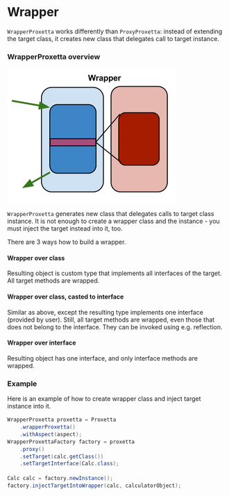 # Wrapper

`WrapperProxetta` works differently than `ProxyProxetta`: instead of extending the target class, it creates new class that delegates call to target instance.

### WrapperProxetta overview

![](.gitbook/assets/wrapperproxetta%20%281%29.png)

`WrapperProxetta` generates new class that delegates calls to target class instance. It is not enough to create a wrapper class and the instance - you must inject the target instead into it, too.

There are 3 ways how to build a wrapper.

#### Wrapper over class

Resulting object is custom type that implements all interfaces of the target. All target methods are wrapped.

#### Wrapper over class, casted to interface

Similar as above, except the resulting type implements one interface \(provided by user\). Still, all target methods are wrapped, even those that does not belong to the interface. They can be invoked using e.g. reflection.

#### Wrapper over interface

Resulting object has one interface, and only interface methods are wrapped.

### Example

Here is an example of how to create wrapper class and inject target instance into it.

```java
WrapperProxetta proxetta = Proxetta
    .wrapperProxetta()
    .withAspect(aspect);
WrapperProxettaFactory factory = proxetta
    .proxy()
    .setTarget(calc.getClass())
    .setTargetInterface(Calc.class);

Calc calc = factory.newInstance();
factory.injectTargetIntoWrapper(calc, calculatorObject);
```

